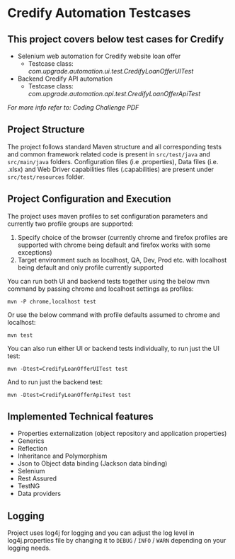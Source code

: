 # Credify Automation Testcases 

## This project covers below test cases for Credify
* Selenium web automation for Credify website loan offer        
  - Testcase class: *com.upgrade.automation.ui.test.CredifyLoanOfferUITest*
* Backend Credify API automation
  - Testcase class: *com.upgrade.automation.api.test.CredifyLoanOfferApiTest* 

*For more info refer to: Coding Challenge PDF*
  
Project Structure
-----------------------------------

The project follows standard Maven structure and all corresponding tests and common framework related code is present in `src/test/java` and  `src/main/java` folders. Configuration files (i.e .properties), Data files (i.e. .xlsx) and Web Driver capabilities files (.capabilities) are present under `src/test/resources` folder.

Project Configuration and Execution
------------------------------------
The project uses maven profiles to set configuration parameters and currently two profile groups are supported: 
1) Specify choice of the browser (currently chrome and firefox profiles are supported with chrome being default and firefox works with some exceptions)  
2) Target environment such as localhost, QA, Dev, Prod etc. with localhost being default and only profile currently supported

You can run both UI and backend tests together using the below mvn command by passing chrome and localhost settings as profiles:

```
mvn -P chrome,localhost test
```
Or use the below command with profile defaults assumed to chrome and localhost:
```
mvn test
```

You can also run either UI or backend tests individually, to run just the UI test: 

```
mvn -Dtest=CredifyLoanOfferUITest test
```

And to run just the backend test: 

```
mvn -Dtest=CredifyLoanOfferApiTest test
```

Implemented Technical features
-------------------------------
* Properties externalization (object repository and application properties)
* Generics 
* Reflection
* Inheritance and Polymorphism
* Json to Object data binding (Jackson data binding)
* Selenium
* Rest Assured
* TestNG
* Data providers

Logging
-------

Project uses log4j for logging and you can adjust the log level in log4j.properties file by changing it to `DEBUG` / `INFO` / `WARN` depending on your logging needs.

